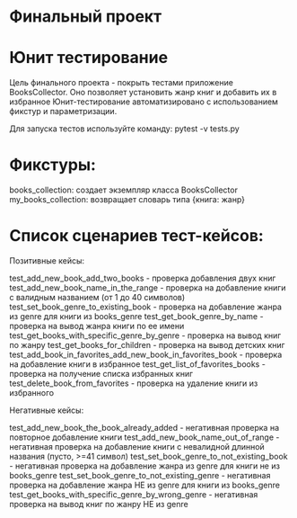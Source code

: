 # Финальный проект 
# Юнит тестирование
Цель финального проекта - покрыть тестами приложение BooksCollector. Оно позволяет установить жанр книг и добавить их в избранное 
Юнит-тестирование автоматизировано с использованием фикстур и параметризации.

Для запуска тестов используйте команду: pytest -v tests.py

# Фикстуры:

books_collection: создает экземпляр класса BooksCollector
my_books_collection: возвращает словарь типа {книга: жанр}

# Список сценариев тест-кейсов:

Позитивные кейсы:

test_add_new_book_add_two_books - проверка добавления двух книг
test_add_new_book_name_in_the_range - проверка на добавление книги с валидным названием (от 1 до 40 символов)
test_set_book_genre_to_existing_book - проверка на добавление жанра из genre для книги из books_genre
test_get_book_genre_by_name - проверка на вывод жанра книги по ее имени
test_get_books_with_specific_genre_by_genre - проверка на вывод книг по жанру
test_get_books_for_children - проверка на вывод детских книг
test_add_book_in_favorites_add_new_book_in_favorites_book - проверка на добавление книги в избранное
test_get_list_of_favorites_books - проверка на получение списка избранных книг
test_delete_book_from_favorites - проверка на удаление книги из избранного


Негативные кейсы:

test_add_new_book_the_book_already_added - негативная проверка на повторное добавление книги
test_add_new_book_name_out_of_range - негативная проверка на добавление книги с невалидной длинной названия (пусто, >=41 символ)
test_set_book_genre_to_not_existing_book - негативная проверка на добавление жанра из genre для книги не из books_genre
test_set_book_genre_to_not_existing_genre - негативная проверка на добавление жанра НЕ из genre для книги из books_genre
test_get_books_with_specific_genre_by_wrong_genre - негативная проверка на вывод книг по жанру НЕ из genre

